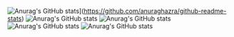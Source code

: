 ![Anurag's GitHub stats](https://github-readme-stats.vercel.app/api?username=ZtXavier)](https://github.com/anuraghazra/github-readme-stats)
![Anurag's GitHub stats](https://github-readme-stats.vercel.app/api?username=ZtXavier&hide=contribs,prs)
![Anurag's GitHub stats](https://github-readme-stats.vercel.app/api?username=ZtXavier&count_private=true)
![Anurag's GitHub stats](https://github-readme-stats.vercel.app/api?username==ZtXavier&show_icons=true)
![Anurag's GitHub stats](https://github-readme-stats.vercel.app/api?username=anuraghazra&show_icons=true&theme=radical)

